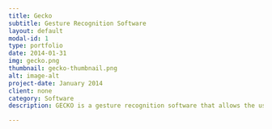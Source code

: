 ```yaml
---
title: Gecko
subtitle: Gesture Recognition Software
layout: default
modal-id: 1
type: portfolio
date: 2014-01-31
img: gecko.png
thumbnail: gecko-thumbnail.png
alt: image-alt
project-date: January 2014
client: none
category: Software
description: GECKO is a gesture recognition software that allows the user a basic control of the computer's cursor and click functionalities, as well as launching user-defined commands. 

---
```

